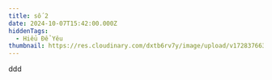 ```yaml
---
title: số 2
date: 2024-10-07T15:42:00.000Z
hiddenTags:
  - Hiểu Để Yêu
thumbnail: https://res.cloudinary.com/dxtb6rv7y/image/upload/v1728376633/Artboard_1_fgzxzh.png
---
```

ddd
